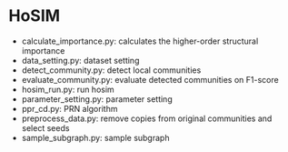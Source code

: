 # HoSIM
 
* calculate_importance.py: calculates the higher-order structural importance
* data_setting.py: dataset setting
* detect_community.py: detect local communities
* evaluate_community.py: evaluate detected communities on F1-score
* hosim_run.py: run hosim
* parameter_setting.py: parameter setting
* ppr_cd.py: PRN algorithm
* preprocess_data.py: remove copies from original communities and select seeds
* sample_subgraph.py: sample subgraph
